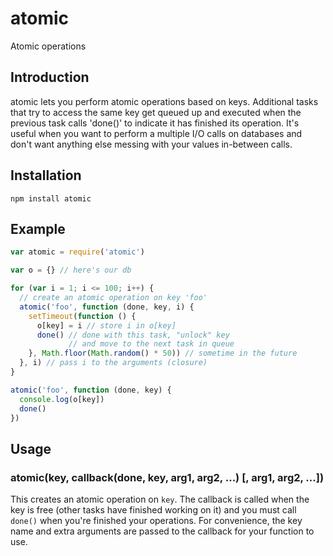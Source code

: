 # atomic

Atomic operations


## Introduction

atomic lets you perform atomic operations based on keys. Additional tasks that
try to access the same key get queued up and executed when the previous task
calls 'done()' to indicate it has finished its operation. It's useful when you
want to perform a multiple I/O calls on databases and don't want anything else
messing with your values in-between calls.


## Installation

`npm install atomic`


## Example

```javascript
var atomic = require('atomic')

var o = {} // here's our db

for (var i = 1; i <= 100; i++) {
  // create an atomic operation on key 'foo'
  atomic('foo', function (done, key, i) {
    setTimeout(function () {
      o[key] = i // store i in o[key]
      done() // done with this task, "unlock" key
             // and move to the next task in queue
    }, Math.floor(Math.random() * 50)) // sometime in the future
  }, i) // pass i to the arguments (closure)
}

atomic('foo', function (done, key) {
  console.log(o[key])
  done()
})
```


## Usage

### atomic(key, callback(done, key, arg1, arg2, ...) [, arg1, arg2, ...])

This creates an atomic operation on `key`. The callback is called when the key
is free (other tasks have finished working on it) and you must call `done()`
when you're finished your operations. For convenience, the key name and extra
arguments are passed to the callback for your function to use.
